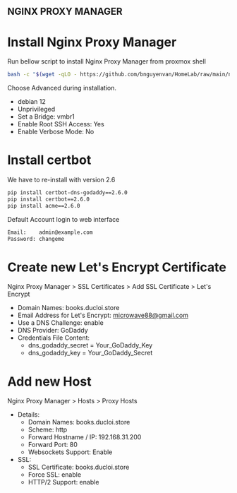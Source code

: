 NGINX PROXY MANAGER
---

# Install Nginx Proxy Manager
Run bellow script to install Nginx Proxy Manager from proxmox shell
```bash
bash -c "$(wget -qLO - https://github.com/bnguyenvan/HomeLab/raw/main/nginxproxymanager/nginxproxymanager.sh)"
```
Choose Advanced during installation.
* debian 12
* Unprivileged
* Set a Bridge: vmbr1
* Enable Root SSH Access: Yes
* Enable Verbose Mode: No

# Install certbot
We have to re-install with version 2.6
```bash
pip install certbot-dns-godaddy==2.6.0
pip install certbot==2.6.0
pip install acme==2.6.0
```

Default Account login to web interface
```bash
Email:    admin@example.com
Password: changeme
```

# Create new Let's Encrypt Certificate
Nginx Proxy Manager > SSL Certificates > Add SSL Certificate > Let's Encrypt
* Domain Names: books.ducloi.store
* Email Address for Let's Encrypt: microwave88@gmail.com
* Use a DNS Challenge: enable
* DNS Provider: GoDaddy
* Credentials File Content:
  * dns_godaddy_secret = Your_GoDaddy_Key
  * dns_godaddy_key = Your_GoDaddy_Secret

# Add new Host
Nginx Proxy Manager > Hosts > Proxy Hosts
* Details:
  * Domain Names: books.ducloi.store
  * Scheme: http
  * Forward Hostname / IP: 192.168.31.200
  * Forward Port: 80
  * Websockets Support: Enable
* SSL:
  * SSL Certificate: books.ducloi.store
  * Force SSL: enable
  * HTTP/2 Support: enable
